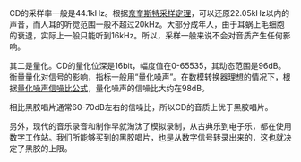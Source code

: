 <p>CD的采样率一般是44.1kHz。根据<a href="https://zh.wikipedia.org/wiki/%E9%87%87%E6%A0%B7%E5%AE%9A%E7%90%86">奈奎斯特采样定理</a>，可以还原22.05kHz以内的声音，而人耳的听觉范围一般不超过20kHz。大部分成年人，由于耳蜗上毛细胞的衰退，实际上一般只能听到16kHz。所以，采样一般来说不会对音质产生任何影响。</p>
<p>其二是量化。CD的量化位深是16bit，幅度值在0-65535，其动态范围是96dB。衡量量化对信号的影响，指标一般用“量化噪声”。在数模转换器理想的情况下，根据<a href="https://www.analog.com/media/cn/training-seminars/tutorials/MT-001_cn.pdf">量化噪声信噪比公式</a>，量化噪声的信噪比大约在98dB。</p>
<p>相比黑胶唱片通常60-70dB左右的信噪比，所以CD的音质上优于黑胶唱片。</p>
<p>另外，现代的音乐录音和制作早就淘汰了模拟录制，从古典乐到电子乐，都在使用数字工作站。我们所能够买到的黑胶唱片，也是从数字信号转录出来的，这也就决定了黑胶的上限。</p>
